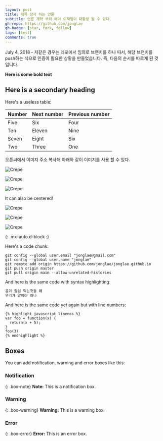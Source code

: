 ```yaml
---
layout: post
title: 제목 장사 하는 언론
subtitle: 언론 개혁 부터 해야 이재명이 대통령 될 수 있다.
gh-repo: https://github.com/jonglae
gh-badge: [star, fork, follow]
tags: [test]
comments: true
---
```


July 4, 2018 - 저같은 경우는 레포에서 임의로 브랜치를 하나 따서, 해당 브랜치를 push하는 식으로 인증이 필요한 상황을 만들었습니다. 즉, 다음의 순서를 따르게 된 것입니다.



**Here is some bold text**

## Here is a secondary heading

Here's a useless table:

| Number | Next number | Previous number |
| :------ |:--- | :--- |
| Five | Six | Four |
| Ten | Eleven | Nine |
| Seven | Eight | Six |
| Two | Three | One |


오픈씨에서 이미지 주소 복사해 아래와 같이 이미지를 사용 할 수 있다.

![Crepe](https://lh3.googleusercontent.com/MXiAReR1MaYsghi5WjZmrAlW_RvOSPwiv567f4_Gft2ZvtCq32bYydoeVSz5qDHOvG4x7rxME_2sIeR2ZYTvZifFwbMhWzKMcpprcg=s0)

![Crepe](https://lh3.googleusercontent.com/mElEW6C03rWSs0KLDFOKMUTCI_KGI_tIRTxPCtfVCEZgKuqcmXQxmKVMzF-7GfXUqNQUfPN0ogwGHIru7fGE-Hecmc6XpnKgLgmo=w600)

![Crepe](https://lh3.googleusercontent.com/XhBeCCyr1hrTgTfZ-tnxmeYHg-KsG98EHaiLhyywLuARMribV6XZ_bDilkTfg-OfB6cYisrRwUG9t8X9KC9lSexCI4L0v4vdpGcle4A=w600)

It can also be centered!

![Crepe](https://lh3.googleusercontent.com/6F28WcqjULwHvOJHLO6rQrlxLi0jNNLn5l2QmxSXoRAwEHYzJl7J8Uuy2sBVtBcwefSHexe1rN4MCBSTm1A4akgEuP4E0tXjF4MsHQ=s0)

![Crepe](https://lh3.googleusercontent.com/N5gTpbNSbxEKfEMfMad9uUN0AGgbArBXheREOJSzj2M37vk50hwxZhKoIqsaFw62JRJjp6DzH_n_Qx1Gh2p0TjgdT-9MPT2FeAbMgTs=w600)

![Crepe](https://lh3.googleusercontent.com/WUmxymrzcupa6xqBOaTXydc9PcKKcFlpX4NhUbHqJFYW1WvY_8SVx1CKW5LBFV8YK0xDOudZh9qwCn2y6UCz8uWSFyth6wWjLaYMoLw=w600)


{: .mx-auto.d-block :}

Here's a code chunk:

~~~
git config --global user.email "jonglae@gmail.com"
git config --global user.name "jonglae"
git remote add origin https://github.com/jonglae/jonglae.github.io
git push origin master
git pull origin main --allow-unrelated-histories
~~~

And here is the same code with syntax highlighting:

```javascript
윤이 점심 먹는것을 왜
우리가 알아야 하나 

```

And here is the same code yet again but with line numbers:
~~~
{% highlight javascript linenos %}
var foo = function(x) {
  return(x + 5);
}
foo(3)
{% endhighlight %}
~~~

## Boxes
You can add notification, warning and error boxes like this:

### Notification

{: .box-note}
**Note:** This is a notification box.

### Warning

{: .box-warning}
**Warning:** This is a warning box.

### Error

{: .box-error}
**Error:** This is an error box.
